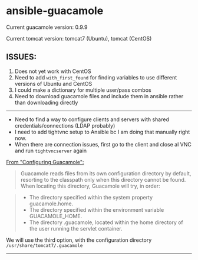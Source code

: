 # ansible-guacamole

Current guacamole version: 0.9.9

Current tomcat version: tomcat7 (Ubuntu), tomcat (CentOS)

## ISSUES:

1. Does not yet work with CentOS
2. Need to add `with_first_found` for finding variables to use different versions of Ubuntu and CentOS
3. I could make a dictionary for multiple user/pass combos
4. Need to download guacamole files and include them in ansible rather than downloading directly

----------------------------------------------------------------------------------

- Need to find a way to configure clients and servers with shared credentials/connections (LDAP probably)
- I need to add tightvnc setup to Ansible bc I am doing that manually right now.
- When there are connection issues, first go to the client and close al VNC and run `tightvncserver` again

[From "Configuring Guacamole":](http://guacamole.incubator.apache.org/doc/gug/configuring-guacamole.html)
> Guacamole reads files from its own configuration directory by default, resorting to the classpath only when this directory cannot be found. When locating this directory, Guacamole will try, in order:

>	- The directory specified within the system property guacamole.home.
>	- The directory specified within the environment variable GUACAMOLE_HOME.
>	- The directory .guacamole, located within the home directory of the user running the servlet container.

We will use the third option, with the configuration directory `/usr/share/tomcat7/.guacamole`

----------------------------------------------------------------------------------

